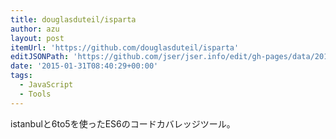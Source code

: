 ```yaml
---
title: douglasduteil/isparta
author: azu
layout: post
itemUrl: 'https://github.com/douglasduteil/isparta'
editJSONPath: 'https://github.com/jser/jser.info/edit/gh-pages/data/2015/01/index.json'
date: '2015-01-31T08:40:29+00:00'
tags:
  - JavaScript
  - Tools
---
```

istanbulと6to5を使ったES6のコードカバレッジツール。

